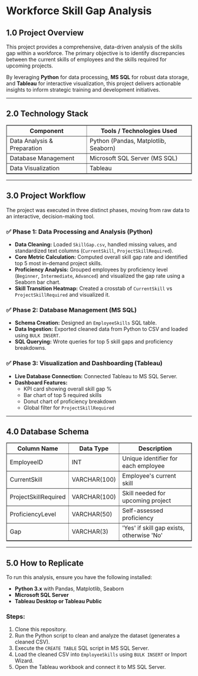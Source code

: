 <h1>Workforce Skill Gap Analysis</h1>

<h2>1.0 Project Overview</h2>
<p>
This project provides a comprehensive, data-driven analysis of the skills gap within a workforce.
The primary objective is to identify discrepancies between the current skills of employees and the skills required for upcoming projects.
</p>
<p>
By leveraging <strong>Python</strong> for data processing, <strong>MS SQL</strong> for robust data storage, and <strong>Tableau</strong> for interactive visualization, this project delivers actionable insights to inform strategic training and development initiatives.
</p>

<hr>

<h2>2.0 Technology Stack</h2>
<table border="1" cellpadding="6">
<tr>
<th>Component</th>
<th>Tools / Technologies Used</th>
</tr>
<tr>
<td>Data Analysis & Preparation</td>
<td>Python (Pandas, Matplotlib, Seaborn)</td>
</tr>
<tr>
<td>Database Management</td>
<td>Microsoft SQL Server (MS SQL)</td>
</tr>
<tr>
<td>Data Visualization</td>
<td>Tableau</td>
</tr>
</table>

<hr>

<h2>3.0 Project Workflow</h2>
<p>The project was executed in three distinct phases, moving from raw data to an interactive, decision-making tool.</p>

<h3>✅ Phase 1: Data Processing and Analysis (Python)</h3>
<ul>
<li><strong>Data Cleaning:</strong> Loaded <code>SkillGap.csv</code>, handled missing values, and standardized text columns (<code>CurrentSkill</code>, <code>ProjectSkillRequired</code>).</li>
<li><strong>Core Metric Calculation:</strong> Computed overall skill gap rate and identified top 5 most in-demand project skills.</li>
<li><strong>Proficiency Analysis:</strong> Grouped employees by proficiency level (<code>Beginner</code>, <code>Intermediate</code>, <code>Advanced</code>) and visualized the gap rate using a Seaborn bar chart.</li>
<li><strong>Skill Transition Heatmap:</strong> Created a crosstab of <code>CurrentSkill</code> vs <code>ProjectSkillRequired</code> and visualized it.</li>
</ul>

<h3>✅ Phase 2: Database Management (MS SQL)</h3>
<ul>
<li><strong>Schema Creation:</strong> Designed an <code>EmployeeSkills</code> SQL table.</li>
<li><strong>Data Ingestion:</strong> Exported cleaned data from Python to CSV and loaded using <code>BULK INSERT</code>.</li>
<li><strong>SQL Querying:</strong> Wrote queries for top 5 skill gaps and proficiency breakdowns.</li>
</ul>

<h3>✅ Phase 3: Visualization and Dashboarding (Tableau)</h3>
<ul>
<li><strong>Live Database Connection:</strong> Connected Tableau to MS SQL Server.</li>
<li><strong>Dashboard Features:</strong>
  <ul>
    <li>KPI card showing overall skill gap %</li>
    <li>Bar chart of top 5 required skills</li>
    <li>Donut chart of proficiency breakdown</li>
    <li>Global filter for <code>ProjectSkillRequired</code></li>
  </ul>
</li>
</ul>

<hr>

<h2>4.0 Database Schema</h2>
<table border="1" cellpadding="6">
<tr>
<th>Column Name</th>
<th>Data Type</th>
<th>Description</th>
</tr>
<tr>
<td>EmployeeID</td>
<td>INT</td>
<td>Unique identifier for each employee</td>
</tr>
<tr>
<td>CurrentSkill</td>
<td>VARCHAR(100)</td>
<td>Employee's current skill</td>
</tr>
<tr>
<td>ProjectSkillRequired</td>
<td>VARCHAR(100)</td>
<td>Skill needed for upcoming project</td>
</tr>
<tr>
<td>ProficiencyLevel</td>
<td>VARCHAR(50)</td>
<td>Self-assessed proficiency</td>
</tr>
<tr>
<td>Gap</td>
<td>VARCHAR(3)</td>
<td>'Yes' if skill gap exists, otherwise 'No'</td>
</tr>
</table>

<hr>

<h2>5.0 How to Replicate</h2>
<p>To run this analysis, ensure you have the following installed:</p>
<ul>
<li><strong>Python 3.x</strong> with Pandas, Matplotlib, Seaborn</li>
<li><strong>Microsoft SQL Server</strong></li>
<li><strong>Tableau Desktop or Tableau Public</strong></li>
</ul>

<h3>Steps:</h3>
<ol>
<li>Clone this repository.</li>
<li>Run the Python script to clean and analyze the dataset (generates a cleaned CSV).</li>
<li>Execute the <code>CREATE TABLE</code> SQL script in MS SQL Server.</li>
<li>Load the cleaned CSV into <code>EmployeeSkills</code> using <code>BULK INSERT</code> or Import Wizard.</li>
<li>Open the Tableau workbook and connect it to MS SQL Server.</li>
</ol>
